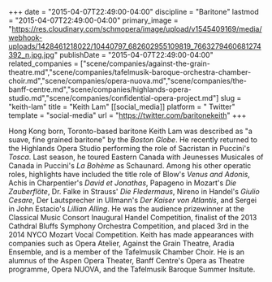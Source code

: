 +++
date = "2015-04-07T22:49:00-04:00"
discipline = "Baritone"
lastmod = "2015-04-07T22:49:00-04:00"
primary_image = "https://res.cloudinary.com/schmopera/image/upload/v1545409169/media/webhook-uploads/1428461218022/10440797_682602955109819_7663279460681274392_n.jpg.jpg"
publishDate = "2015-04-07T22:49:00-04:00"
related_companies = ["scene/companies/against-the-grain-theatre.md","scene/companies/tafelmusik-baroque-orchestra-chamber-choir.md","scene/companies/opera-nuova.md","scene/companies/the-banff-centre.md","scene/companies/highlands-opera-studio.md","scene/companies/confidential-opera-project.md"]
slug = "keith-lam"
title = "Keith Lam"
[[social_media]]
platform = " Twitter"
template = "social-media"
url = "https://twitter.com/baritonekeith"
+++

<p>
	Hong Kong born, Toronto-based baritone Keith Lam was described as "a suave, fine grained baritone" by the <em>Boston Globe</em>. He recently returned to the Highlands Opera Studio performing the role of Sacristan in Puccini's <em>Tosca</em>. Last season, he toured Eastern Canada with Jeunesses Musicales of Canada in Puccini's <em>La Bohème</em> as Schaunard. Among his other operatic roles, highlights have included the title role of Blow's<em> Venus and Adonis</em>, Achis in Charpentier's <em>David et Jonathas</em>, Papageno in Mozart's <em>Die Zauberflöte</em>, Dr. Falke in Strauss' <em>Die Fledermaus</em>, Nireno in Handel's <em>Giulio Cesare</em>, Der Lautsprecher in Ullmann's <em>Der Kaiser von Atlantis</em>, and Sergei in John Estacio's <em>Lillian Alling</em>. He was the audience prizewinner at the Classical Music Consort Inaugural Handel Competition, finalist of the 2013 Cathdral Bluffs Symphony Orchestra Competition, and placed 3rd in the 2014 NYCO Mozart Vocal Competition. Keith has made appearances with companies such as Opera Atelier, Against the Grain Theatre, Aradia Ensemble, and is a member of the Tafelmusik Chamber Choir. He is an alumnus of the Aspen Opera Theater, Banff Centre's Opera as Theatre programme, Opera NUOVA, and the Tafelmusik Baroque Summer Insitute.
</p>
